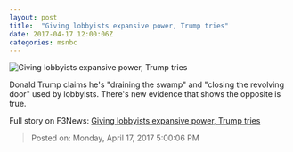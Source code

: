 ```yaml
---
layout: post
title:  "Giving lobbyists expansive power, Trump tries"
date: 2017-04-17 12:00:06Z
categories: msnbc
---
```


![Giving lobbyists expansive power, Trump tries](http://www.msnbc.com/sites/msnbc/files/styles/ratio--1_91-1--1200x630/public/661632878.jpg?itok=CH4Ib2H9)

Donald Trump claims he's "draining the swamp" and "closing the revolving door" used by lobbyists. There's new evidence that shows the opposite is true.


Full story on F3News: [Giving lobbyists expansive power, Trump tries](http://www.f3nws.com/n/xj4PfH)

> Posted on: Monday, April 17, 2017 5:00:06 PM
